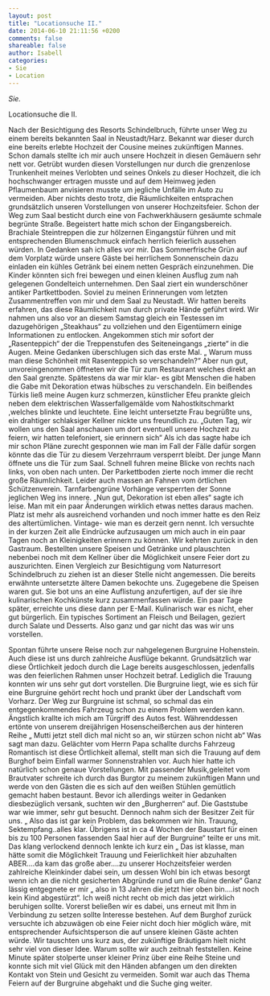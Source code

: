 ```yaml
---
layout: post
title: "Locationsuche II."
date: 2014-06-10 21:11:56 +0200
comments: false
shareable: false
author: Isabell
categories: 
- Sie
- Location
---
```


*Sie.*

Locationsuche die II.

Nach der Besichtigung des Resorts Schindelbruch, führte unser Weg zu einem bereits bekannten Saal in Neustadt/Harz. Bekannt war dieser durch eine bereits erlebte Hochzeit der Cousine meines zukünftigen Mannes. Schon damals stellte ich mir auch unsere Hochzeit in diesen Gemäuern sehr nett vor. Getrübt wurden diesen Vorstellungen nur durch die grenzenlose Trunkenheit meines Verlobten und seines Onkels zu dieser Hochzeit, die ich hochschwanger ertragen musste und auf dem Heimweg jeden Pflaumenbaum anvisieren musste um jegliche Unfälle im Auto zu vermeiden. Aber nichts desto trotz, die Räumlichkeiten entsprachen grundsätzlich unseren Vorstellungen von unserer Hochzeitsfeier. Schon der Weg zum Saal besticht durch eine von Fachwerkhäusern gesäumte schmale begrünte Straße. Begeistert hatte mich schon der Eingangsbereich. Brachiale Steintreppen die zur hölzernen Eingangstür führen und mit entsprechenden Blumenschmuck einfach herrlich feierlich aussehen würden. In Gedanken sah ich alles vor mir. Das Sommerfrische Grün auf dem Vorplatz würde unsere Gäste bei herrlichem Sonnenschein dazu einladen ein kühles Getränk bei einem netten Gespräch einzunehmen. Die Kinder könnten sich frei bewegen und einen kleinen Ausflug zum nah gelegenen Gondelteich unternehmen. Den Saal ziert ein wunderschöner antiker Partkettboden. Soviel zu meinen Erinnerungen vom letzten Zusammentreffen von mir und dem Saal zu Neustadt.  Wir hatten bereits erfahren, das diese Räumlichkeit nun durch private Hände geführt wird. Wir nahmen uns also vor an diesem Samstag gleich ein Testessen im dazugehörigen „Steakhaus“ zu vollziehen und den Eigentümern einige Informationen zu entlocken. Angekommen stich mir sofort der „Rasenteppich“ der die Treppenstufen des Seiteneingangs „zierte“ in die Augen. Meine Gedanken überschlugen sich das erste Mal. „ Warum muss man diese Schönheit mit Rasenteppich so verschandeln?“ Aber nun gut, unvoreingenommen öffneten wir die Tür zum Restaurant welches direkt an den Saal grenzte. Spätestens da war mir klar- es gibt Menschen die haben die Gabe mit Dekoration etwas hübsches zu verschandeln. Ein beißendes Türkis ließ meine Augen kurz schmerzen, künstlicher Efeu prankte gleich neben dem elektrischen Wasserfallgemälde vom Nahostkitschmarkt ,welches blinkte und leuchtete. Eine leicht untersetzte Frau begrüßte uns, ein drahtiger schlaksiger Kellner nickte uns freundlich zu. „Guten Tag, wir wollen uns den Saal anschauen um dort eventuell unsere Hochzeit zu feiern, wir hatten telefoniert, sie erinnern sich“ Als ich das sagte habe ich mir schon Pläne zurecht gesponnen wie man im Fall der Fälle dafür sorgen könnte das die Tür zu diesem Verzehrraum versperrt bleibt. Der junge Mann öffnete uns die Tür zum Saal. Schnell fuhren meine Blicke von rechts nach links, von oben nach unten. Der Parkettboden zierte noch immer die recht große Räumlichkeit. Leider auch massen an Fahnen vom örtlichen Schützenverein. Tarnfarbengrüne Vorhänge versperrten der Sonne jeglichen Weg ins innere. „Nun gut, Dekoration ist eben alles“ sagte ich leise. Man mit ein paar Änderungen wirklich etwas nettes daraus machen. Platz ist mehr als ausreichend vorhanden und noch immer hatte es den Reiz des altertümlichen. Vintage- wie man es derzeit gern nennt. Ich versuchte in der kurzen Zeit alle Eindrücke aufzusaugen um mich auch in ein paar Tagen noch an Kleinigkeiten erinnern zu können. Wir kehrten zurück in den Gastraum. Bestellten unsere Speisen und Getränke und plauschten nebenbei noch mit dem Kellner über die Möglichkeit unsere Feier dort zu auszurichten. Einen Vergleich zur Besichtigung vom Naturresort Schindelbruch zu ziehen ist an dieser Stelle nicht angemessen. Die bereits erwähnte untersetzte ältere Damen bekochte uns. Zugegebene die Speisen waren gut. Sie bot uns an eine Auflistung anzufertigen, auf der sie ihre kulinarischen Kochkünste kurz zusammenfassen würde. Ein paar Tage später, erreichte uns diese dann per E-Mail. Kulinarisch war es nicht, eher gut bürgerlich. Ein typisches Sortiment an Fleisch und Beilagen, geziert durch Salate und Desserts. Also ganz und gar nicht das was wir uns vorstellen.  

Spontan führte unsere Reise noch zur nahgelegenen Burgruine Hohenstein. Auch diese ist uns durch zahlreiche Ausflüge bekannt. Grundsätzlich war diese Örtlichkeit jedoch durch die Lage bereits ausgeschlossen, jedenfalls was den feierlichen Rahmen unser Hochzeit betraf. Lediglich die Trauung konnten wir uns sehr gut dort vorstellen. Die Burgruine liegt, wie es sich für eine Burgruine gehört recht hoch und prankt über der Landschaft vom Vorharz. Der Weg zur Burgruine ist schmal, so schmal das ein entgegenkommendes Fahrzeug schon zu einem Problem werden kann. Ängstlich krallte ich mich am Türgriff des Autos fest. Währenddessen ertönte von unserem dreijährigen Hosenscheißerchen aus der hinteren Reihe „ Mutti jetzt stell dich mal nicht so an, wir stürzen schon nicht ab“ Was sagt man dazu. Gelächter vom Herrn Papa schallte durchs Fahrzeug Romantisch ist diese Örtlichkeit allemal, stellt man sich die Trauung auf dem Burghof beim Einfall warmer Sonnenstrahlen vor.  Auch hier hatte ich natürlich schon genaue Vorstellungen. Mit passender Musik,geleitet vom Brautvater schreite ich durch das Burgtor zu  meinem zukünftigen Mann und werde von den Gästen die es sich auf den weißen Stühlen gemütlich gemacht haben bestaunt. Bevor ich allerdings weiter in Gedanken diesbezüglich versank, suchten wir den „Burgherren“ auf. Die Gaststube war wie immer, sehr gut besucht. Dennoch nahm sich der Besitzer Zeit für uns. „ Also das ist gar kein Problem, das bekommen wir hin. Trauung, Sektempfang..alles klar. Übrigens ist in ca 4 Wochen der Baustart für einen bis zu 100 Personen fassenden Saal hier auf der Burgruine“ teilte er uns mit. Das klang verlockend dennoch lenkte ich kurz ein „ Das ist klasse, man hätte somit die Möglichkeit Trauung und Feierlichkeit hier abzuhalten ABER....da kam das große aber....zu unserer Hochzeitsfeier werden zahlreiche Kleinkinder dabei sein, um dessen Wohl bin ich etwas besorgt wenn ich an die nicht gesicherten Abgründe rund um die Ruine denke“ Ganz lässig entgegnete er mir „ also in 13 Jahren die jetzt hier oben bin....ist noch kein Kind abgestürzt“. Ich weiß nicht recht ob mich das jetzt wirklich beruhigen sollte. Vorerst beließen wir es dabei, uns erneut mit Ihm in Verbindung zu setzen sollte Interesse bestehen. Auf dem Burghof zurück versuchte ich abzuwägen ob eine Feier nicht doch hier möglich wäre, mit entsprechender Aufsichtsperson die auf unsere kleinen Gäste achten würde. Wir tauschten uns kurz aus, der zukünftige Bräutigam hielt nicht sehr viel von dieser Idee. Warum sollte wir auch zeitnah feststellen. Keine Minute später stolperte unser kleiner Prinz über eine Reihe Steine und konnte sich mit viel Glück mit den Händen abfangen um den direkten Kontakt von Stein und Gesicht zu vermeiden. Somit war auch das Thema Feiern auf der Burgruine abgehakt und die Suche ging weiter. 
